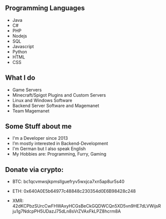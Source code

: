 ## Programming Languages
- Java
- C#
- PHP
- Nodejs
- SQL
- Javascript
- Python
- HTML
- CSS


## What I do
- Game Servers
- Minecraft/Spigot Plugins and Custom Servers
- Linux and Windows Software
- Backend Server Software and Magemanet
- Team Magemanet

## Some Stuff about me
- I'm a Developer since 2013
- I’m mostly interested in Backend-Development
- I'm German but I also speak English
- My Hobbies are: Programming, Furry, Gaming

## Donate via crypto:

- BTC: bc1qcvmwsjkpmsllguefryv5wxjca7xn5ap8ur5s40

- ETH: 0x640A0E5b64977c48848c230354d0E6B98428c248

- XMR: 42dKCPbzSUrcCwFHWAxyHCGsBeCkGQDWCQn5XD5vn9HE7dLVWijsRju1g7NdcpPH5UDazJ75dLn8sVrZVAxFkLPZ8hcrm8A

